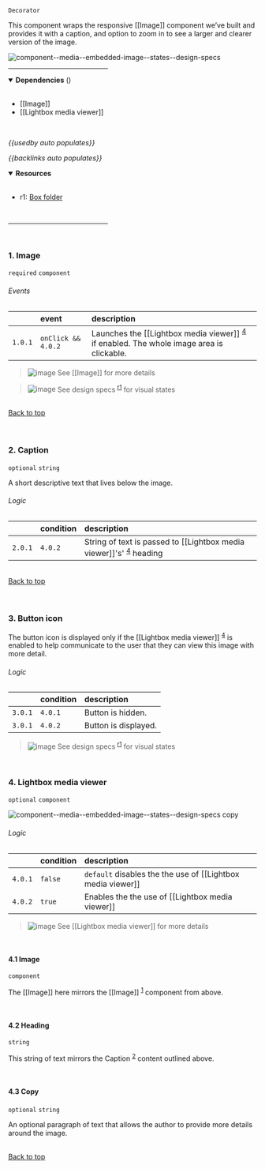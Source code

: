 `Decorator` <!-- category start --><!-- category end -->

This component wraps the responsive [[Image]] component we’ve built and provides
it with a caption, and option to zoom in to see a larger and clearer version of
the image.

![component--media--embedded-image--states--design-specs](https://user-images.githubusercontent.com/3793636/128093861-49d88268-98e8-4e75-b500-74327c57fd63.jpg)

<hr width="40%" />

<!-- toc start open="true" depthStart="3" depthEnd="5" --><!-- toc end -->

<details open="true">
  <summary><strong>Dependencies</strong> (<!-- dependencyCount start --><!-- dependencyCount end -->)</summary><br />

- [[Image]]
- [[Lightbox media viewer]]

<br />
</details>

<!-- usedby start -->

_{{usedby auto populates}}_

<!-- usedby end -->

<!-- backlinks start -->

_{{backlinks auto populates}}_

<!-- backlinks end -->

<a name="resources"></a>

<details open="true">
  <summary><strong>Resources</strong></summary><br />

- r1: [Box folder](https://ibm.ent.box.com/folder/109643123498)

<br />
</details>

<hr width="40%" />

<br />

### 1. Image

`required` `component`

###### Events

|         | event              | description                                                                                                                    |
| :------ | :----------------- | :----------------------------------------------------------------------------------------------------------------------------- |
| `1.0.1` | `onClick && 4.0.2` | Launches the [[Lightbox media viewer]] <sup>[4](#4-lightbox-media-viewer)</sup> if enabled. The whole image area is clickable. |

> ![image](https://user-images.githubusercontent.com/3793636/117873919-f6faba80-b265-11eb-81a5-039bdcd822e8.png)
> See [[Image]] for more details

> ![image](https://user-images.githubusercontent.com/3793636/117873919-f6faba80-b265-11eb-81a5-039bdcd822e8.png)
> See design specs <sup>[r1](#resources)</sup> for visual states

<br />[Back to top](#wiki-wrapper)<br /><br /><br />

### 2. Caption

`optional` `string`

A short descriptive text that lives below the image.

###### Logic

|         | condition | description                                                                                               |
| :------ | :-------- | :-------------------------------------------------------------------------------------------------------- |
| `2.0.1` | `4.0.2`   | String of text is passed to [[Lightbox media viewer]]'s' <sup>[4](#4-lightbox-media-viewer)</sup> heading |

<br />[Back to top](#wiki-wrapper)<br /><br /><br />

### 3. Button icon

The button icon is displayed only if the [[Lightbox media viewer]]
<sup>[4](#4-lightbox-media-viewer)</sup> is enabled to help communicate to the
user that they can view this image with more detail.

###### Logic

|         | condition | description          |
| :------ | :-------- | :------------------- |
| `3.0.1` | `4.0.1`   | Button is hidden.    |
| `3.0.1` | `4.0.2`   | Button is displayed. |

> ![image](https://user-images.githubusercontent.com/3793636/117873919-f6faba80-b265-11eb-81a5-039bdcd822e8.png)
> See design specs <sup>[r1](#resources)</sup> for visual states

<br />

### 4. Lightbox media viewer

`optional` `component`

![component--media--embedded-image--states--design-specs copy](https://user-images.githubusercontent.com/3793636/128093281-fc92a1e9-8992-47b6-8cf5-742bd9b8388f.jpg)

###### Logic

|         | condition | description                                                 |
| :------ | :-------- | :---------------------------------------------------------- |
| `4.0.1` | `false`   | `default` disables the the use of [[Lightbox media viewer]] |
| `4.0.2` | `true`    | Enables the the use of [[Lightbox media viewer]]            |

> ![image](https://user-images.githubusercontent.com/3793636/117873919-f6faba80-b265-11eb-81a5-039bdcd822e8.png)
> See [[Lightbox media viewer]] for more details

<br />

#### 4.1 Image

`component`

The [[Image]] here mirrors the [[Image]] <sup>[1](#1-image)</sup> component from
above.

<br />

#### 4.2 Heading

`string`

This string of text mirrors the Caption <sup>[2](#2-caption)</sup> content
outlined above.

<br />

#### 4.3 Copy

`optional` `string`

An optional paragraph of text that allows the author to provide more details
around the image.

<br />[Back to top](#wiki-wrapper)<br /><br /><br />
